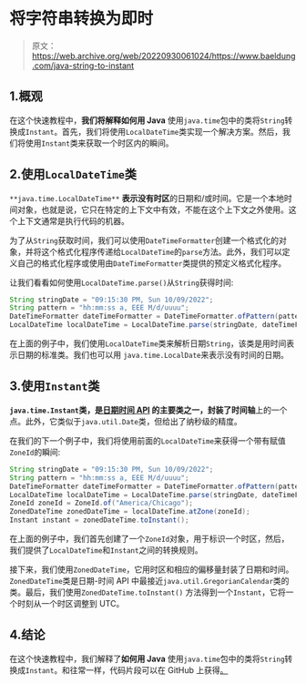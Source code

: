 # 将字符串转换为即时

> 原文：<https://web.archive.org/web/20220930061024/https://www.baeldung.com/java-string-to-instant>

## 1.概观

在这个快速教程中，**我们将解释如何用 Java** 使用`java.time`包中的类将`String`转换成`Instant`。首先，我们将使用`LocalDateTime`类实现一个解决方案。然后，我们将使用`Instant`类来获取一个时区内的瞬间。

## 2.使用`LocalDateTime`类

`**java.time.LocalDateTime**` **表示没有时区**的日期和/或时间。它是一个本地时间对象，也就是说，它只在特定的上下文中有效，不能在这个上下文之外使用。这个上下文通常是执行代码的机器。

为了从`String`获取时间，我们可以使用`DateTimeFormatter`创建一个格式化的对象，并将这个格式化程序传递给`LocalDateTime`的`parse`方法。此外，我们可以定义自己的格式化程序或使用由`DateTimeFormatter`类提供的预定义格式化程序。

让我们看看如何使用`LocalDateTime.parse()`从`String`获得时间:

```java
String stringDate = "09:15:30 PM, Sun 10/09/2022"; 
String pattern = "hh:mm:ss a, EEE M/d/uuuu"; 
DateTimeFormatter dateTimeFormatter = DateTimeFormatter.ofPattern(pattern, Locale.US); 
LocalDateTime localDateTime = LocalDateTime.parse(stringDate, dateTimeFormatter);
```

在上面的例子中，我们使用`LocalDateTime`类来解析日期`String`，该类是用时间表示日期的标准类。我们也可以用 `java.time.LocalDate`来表示没有时间的日期。

## 3.使用`Instant`类

**`java.time.Instant`类，是[日期时间 API](/web/20221106112809/https://www.baeldung.com/java-8-date-time-intro) 的主要类之一，封装了时间轴**上的一个点。此外，它类似于`java.util.Date`类，但给出了纳秒级的精度。

在我们的下一个例子中，我们将使用前面的`LocalDateTime`来获得一个带有赋值`ZoneId`的瞬间:

```java
String stringDate = "09:15:30 PM, Sun 10/09/2022"; 
String pattern = "hh:mm:ss a, EEE M/d/uuuu"; 
DateTimeFormatter dateTimeFormatter = DateTimeFormatter.ofPattern(pattern, Locale.US); 
LocalDateTime localDateTime = LocalDateTime.parse(stringDate, dateTimeFormatter); 
ZoneId zoneId = ZoneId.of("America/Chicago"); 
ZonedDateTime zonedDateTime = localDateTime.atZone(zoneId); 
Instant instant = zonedDateTime.toInstant();
```

在上面的例子中，我们首先创建了一个`ZoneId`对象，用于标识一个时区，然后，我们提供了`LocalDateTime`和`Instant`之间的转换规则。

接下来，我们使用`ZonedDateTime`，它用时区和相应的偏移量封装了日期和时间。`ZonedDateTime`类是日期-时间 API 中最接近`java.util.GregorianCalendar`类的类。最后，我们使用`ZonedDateTime.toInstant()` 方法得到一个`Instant`，它将一个时刻从一个时区调整到 UTC。

## 4.结论

在这个快速教程中，我们解释了**如何用 Java** 使用`java.time`包中的类将`String`转换成`Instant`。和往常一样，代码片段可以在 GitHub 上获得[。](https://web.archive.org/web/20221106112809/https://github.com/eugenp/tutorials/tree/master/core-java-modules/core-java-datetime-string-2)